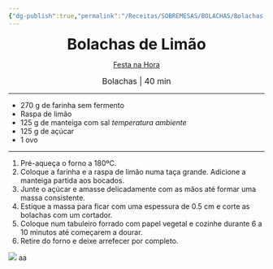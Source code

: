 ```yaml
---
{"dg-publish":true,"permalink":"/Receitas/SOBREMESAS/BOLACHAS/Bolachas de Limão/","title":"Bolachas de Limão","tags":["💚ok"]}
---
```


<div style="text-align: center;"> <span style="font-size: 30px;"><b>Bolachas de Limão</b></span> </div>

<span class="center"> <center> [Festa na Hora](https://www.festanahora.pt/2018/03/26/receita-bolachas-limao-decoradas/) </center></span>

<div style="text-align: center;"> <span style="font-size: 16px;">  Bolachas | 40 min </span> </div>

---
- 270 g de farinha sem fermento
- Raspa de limão
- 125 g de manteiga com sal *temperatura ambiente*
- 125 g de açúcar
- 1 ovo
---
1. Pré-aqueça o forno a 180ºC.
2. Coloque a farinha e a raspa de limão numa taça grande. Adicione a manteiga partida aos bocados.
3. Junte o açúcar e amasse delicadamente com as mãos até formar uma massa consistente.    
4. Estique a massa para ficar com uma espessura de 0.5 cm e corte as bolachas com um cortador.
5. Coloque num tabuleiro forrado com papel vegetal e cozinhe durante 6 a 10 minutos até começarem a dourar. 
6. Retire do forno e deixe arrefecer por completo.


![](https://i.imgur.com/cpfh85l.png)
 aa
 